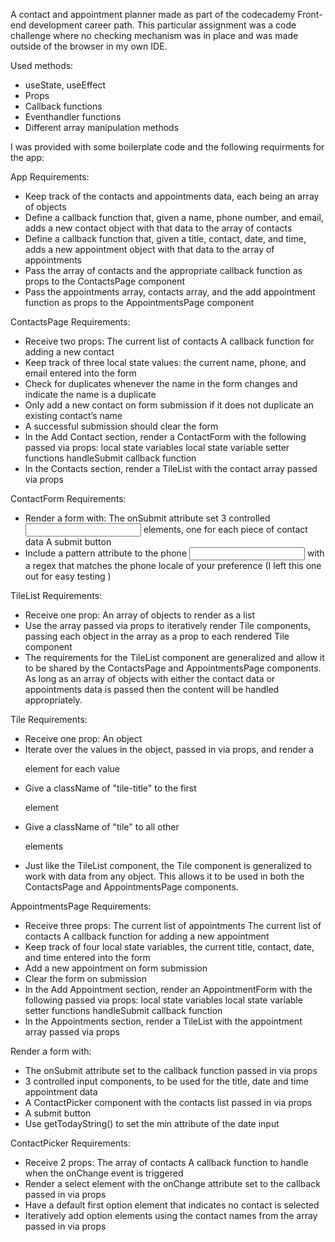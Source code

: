 A contact and appointment planner made as part of the codecademy Front-end development career path. 
This particular assignment was a code challenge where no checking mechanism was in place and was made outside of the browser in my own IDE. 

Used methods:

- useState, useEffect
- Props 
- Callback functions
- Eventhandler functions
- Different array manipulation methods


I was provided with some boilerplate code and the following requirments for the app:

App Requirements:

-   Keep track of the contacts and appointments data, each being an array of objects
-   Define a callback function that, given a name, phone number, and email, adds a new contact object with that data to the array of contacts
-   Define a callback function that, given a title, contact, date, and time, adds a new appointment object with that data to the array of appointments
-   Pass the array of contacts and the appropriate callback function as props to the ContactsPage component
-   Pass the appointments array, contacts array, and the add appointment function as props to the AppointmentsPage component

ContactsPage Requirements:

-   Receive two props:
        The current list of contacts
        A callback function for adding a new contact
-   Keep track of three local state values: the current name, phone, and email entered into the form
-   Check for duplicates whenever the name in the form changes and indicate the name is a duplicate
-   Only add a new contact on form submission if it does not duplicate an existing contact’s name
-   A successful submission should clear the form
-   In the Add Contact section, render a ContactForm with the following passed via props:
        local state variables
        local state variable setter functions
        handleSubmit callback function
-   In the Contacts section, render a TileList with the contact array passed via props

ContactForm Requirements:

-   Render a form with:
        The onSubmit attribute set
        3 controlled <input> elements, one for each piece of contact data
        A submit button
- Include a pattern attribute to the phone <input> with a regex that matches the phone locale of your preference (I left this one out for easy testing )

TileList Requirements:

-   Receive one prop:
        An array of objects to render as a list
-   Use the array passed via props to iteratively render Tile components, passing each object in the array as a prop to each rendered Tile component
-   The requirements for the TileList component are generalized and allow it to be shared by the ContactsPage and AppointmentsPage components. As long as an array of objects with either the contact data or appointments  data is passed then the content will be handled appropriately.

Tile Requirements:

-   Receive one prop:
        An object
-   Iterate over the values in the object, passed in via props, and render a <p> element for each value
-   Give a className of "tile-title" to the first <p> element
-   Give a className of "tile" to all other <p> elements
-   Just like the TileList component, the Tile component is generalized to work with data from any object. This allows it to be used in both the ContactsPage and AppointmentsPage components.

AppointmentsPage Requirements:

-   Receive three props:
        The current list of appointments
        The current list of contacts
        A callback function for adding a new appointment
-   Keep track of four local state variables, the current title, contact, date, and time entered into the form
-   Add a new appointment on form submission
-   Clear the form on submission
-   In the Add Appointment section, render an AppointmentForm with the following passed via props:
        local state variables
        local state variable setter functions
        handleSubmit callback function
-   In the Appointments section, render a TileList with the appointment array passed via props

Render a form with:

-   The onSubmit attribute set to the callback function passed in via props
-   3 controlled input components, to be used for the title, date and time appointment data
-   A ContactPicker component with the contacts list passed in via props
-   A submit button
-   Use getTodayString() to set the min attribute of the date input

ContactPicker Requirements:

-   Receive 2 props:
        The array of contacts
        A callback function to handle when the onChange event is triggered
-   Render a select element with the onChange attribute set to the callback passed in via props
-   Have a default first option element that indicates no contact is selected
-   Iteratively add option elements using the contact names from the array passed in via props